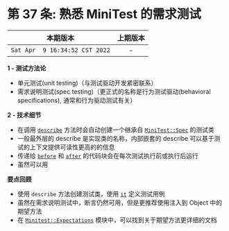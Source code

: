 # 第 37 条: 熟悉 MiniTest 的需求测试

|本期版本| 上期版本
|:---:|:---:
`Sat Apr  9 16:34:52 CST 2022` | -

**1 - 测试方法论**

* 单元测试(unit testing)（与测试驱动开发紧密联系）
* 需求说明测试(spec testing)（更正式的名称是行为测试驱动(behavioral specifications), 通常和行为驱动测试有关）

**2 - 技术细节**

*  在调用  [`describe`](http://docs.seattlerb.org/minitest/Kernel.html#method-i-describe) 方法时会自动创建一个继承自 [`MiniTest::Spec`](http://docs.seattlerb.org/minitest/Minitest/Spec.html) 的测试类
* 一般最外层的 describe 是实现类的名称，内部嵌套的 describe 可以基于测试的上下文提供可读性更高的的信息
* 传递给 [`before`](http://docs.seattlerb.org/minitest/Minitest/Spec/DSL.html#method-i-before) 和 [`after`](http://docs.seattlerb.org/minitest/Minitest/Spec/DSL.html#method-i-after) 的代码块会在每次测试执行前或执行后运行
* 虽然可以用


**要点回顾**

* 使用 `describe` 方法创建测试类，使用 [`it`](http://docs.seattlerb.org/minitest/Minitest/Spec/DSL.html#method-i-it) 定义测试用例
* 虽然在需求说明测试中，断言仍然可用，但是更推荐使用注入到 Object 中的期望方法
* 在 [`Minitest::Expectations`](http://docs.seattlerb.org/minitest/Minitest/Expectations.html) 模块中，可以找到关于期望方法更详细的文档
